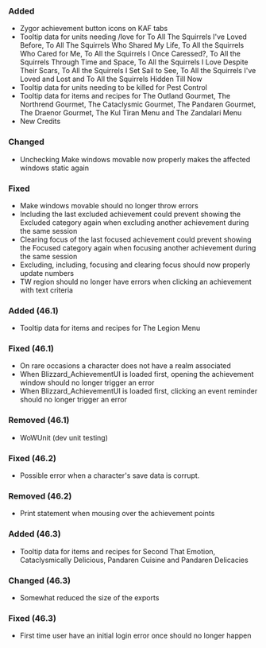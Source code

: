 <p><h3>Added</h3></p>
<ul>
<li>Zygor achievement button icons on KAF tabs</li>
<li>Tooltip data for units needing /love for To All The Squirrels I've Loved Before, To All The Squirrels Who Shared My Life, To All the Squirrels Who Cared for Me, To All the Squirrels I Once Caressed?, To All the Squirrels Through Time and Space, To All the Squirrels I Love Despite Their Scars, To All the Squirrels I Set Sail to See, To All the Squirrels I've Loved and Lost and To All the Squirrels Hidden Till Now</li>
<li>Tooltip data for units needing to be killed for Pest Control</li>
<li>Tooltip data for items and recipes for The Outland Gourmet, The Northrend Gourmet, The Cataclysmic Gourmet, The Pandaren Gourmet, The Draenor Gourmet, The Kul Tiran Menu and The Zandalari Menu</li>
<li>New Credits</li>
</ul>
<p><h3>Changed</h3></p>
<ul>
<li>Unchecking Make windows movable now properly makes the affected windows static again</li>
</ul>
<p><h3>Fixed</h3></p>
<ul>
<li>Make windows movable should no longer throw errors</li>
<li>Including the last excluded achievement could prevent showing the Excluded category again when excluding another achievement during the same session</li>
<li>Clearing focus of the last focused achievement could prevent showing the Focused category again when focusing another achievement during the same session</li>
<li>Excluding, including, focusing and clearing focus should now properly update numbers</li>
<li>TW region should no longer have errors when clicking an achievement with text criteria</li>
</ul>
<p><h3>Added (46.1)</h3></p>
<ul>
<li>Tooltip data for items and recipes for The Legion Menu</li>
</ul>
<p><h3>Fixed (46.1)</h3></p>
<ul>
<li>On rare occasions a character does not have a realm associated</li>
<li>When Blizzard_AchievementUI is loaded first, opening the achievement window should no longer trigger an error</li>
<li>When Blizzard_AchievementUI is loaded first, clicking an event reminder should no longer trigger an error</li>
</ul>
<p><h3>Removed (46.1)</h3></p>
<ul>
<li>WoWUnit (dev unit testing)</li>
</ul>
<p><h3>Fixed (46.2)</h3></p>
<ul>
<li>Possible error when a character's save data is corrupt.</li>
</ul>
<p><h3>Removed (46.2)</h3></p>
<ul>
<li>Print statement when mousing over the achievement points</li>
</ul>
<p><h3>Added (46.3)</h3></p>
<ul>
<li>Tooltip data for items and recipes for Second That Emotion, Cataclysmically Delicious, Pandaren Cuisine and Pandaren Delicacies</li>
</ul>
<p><h3>Changed (46.3)</h3></p>
<ul>
<li>Somewhat reduced the size of the exports</li>
</ul>
<p><h3>Fixed (46.3)</h3></p>
<ul>
<li>First time user have an initial login error once should no longer happen</li>
</ul>
<p></p>
